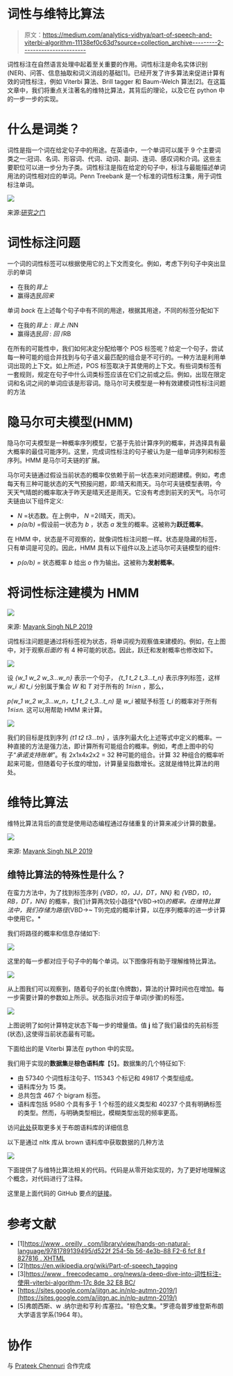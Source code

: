 # 词性与维特比算法

> 原文：<https://medium.com/analytics-vidhya/part-of-speech-and-viterbi-algorithm-11138ef0c63d?source=collection_archive---------2----------------------->

词性标注在自然语言处理中起着至关重要的作用。词性标注是命名实体识别(NER)、问答、信息抽取和词义消歧的基础[1]。已经开发了许多算法来促进计算有效的词性标注，例如 Viterbi 算法、Brill tagger 和 Baum-Welch 算法[2]。在这篇文章中，我们将重点关注著名的维特比算法，其背后的理论，以及它在 python 中的一步一步的实现。

# 什么是词类？

词性是指一个词在给定句子中的用途。在英语中，一个单词可以属于 9 个主要词类之一:冠词、名词、形容词、代词、动词、副词、连词、感叹词和介词。这些主要职位可以进一步分为子类。词性标注是指在给定的句子中，标注与最能描述单词用法的词性相对应的单词。Penn Treebank 是一个标准的词性标注集，用于词性标注单词。

![](img/e28ab3ff5f6cc857285f99fe618ba121.png)

来源:[研究之门](https://www.researchgate.net/publication/320858849_Comparing_and_Aligning_Process_Representations/figures?lo=1&utm_source=google&utm_medium=organic)

# 词性标注问题

一个词的词性标签可以根据使用它的上下文而变化。例如，考虑下列句子中突出显示的单词

*   在我的*背上*
*   赢得选民*回来*

单词 *back* 在上述每个句子中有不同的用途，根据其用途，不同的标签分配如下

*   在我的*背上* : *背上* /NN
*   赢得选民*回* : *回* /RB

在所有的可能性中，我们如何决定分配给哪个 POS 标签呢？给定一个句子，尝试每一种可能的组合并找到与句子语义最匹配的组合是不可行的。一种方法是利用单词出现的上下文。如上所述，POS 标签取决于其使用的上下文。有些词类标签有一套规则，规定在句子中什么词类标签应该在它们之前或之后。例如，出现在限定词和名词之间的单词应该是形容词。隐马尔可夫模型是一种有效建模词性标注问题的方法

# 隐马尔可夫模型(HMM)

隐马尔可夫模型是一种概率序列模型，它基于先验计算序列的概率，并选择具有最大概率的最佳可能序列。这里，完成词性标注的句子被认为是一组单词序列和标签序列。HMM 是马尔可夫链的扩展。

马尔可夫链通过假设当前状态的概率仅依赖于前一状态来对问题建模。例如，考虑每天有三种可能状态的天气预报问题，即:晴天和雨天。马尔可夫链模型表明，今天天气晴朗的概率取决于昨天是晴天还是雨天。它没有考虑到前天的天气。马尔可夫链由以下组件定义:

*   *N* =状态数。在上例中， *N* =2(晴天，雨天)。
*   *p(a/b)* =假设前一状态为 *b* ，状态 *a* 发生的概率。这被称为**跃迁概率**。

在 HMM 中，状态是不可观察的，就像词性标注问题一样。状态是隐藏的标签，只有单词是可见的。因此，HMM 具有以下组件以及上述马尔可夫链模型的组件:

*   *p(o/b) =* 状态概率 *b* 给出 *o* 作为输出。这被称为**发射概率**。

# 将词性标注建模为 HMM

![](img/e5c39ab7c7d6d33b1cda48e6257319a6.png)

来源: [Mayank Singh NLP 2019](https://sites.google.com/a/iitgn.ac.in/nlp-autmn-2019/)

词性标注问题是通过将标签视为状态，将单词视为观察值来建模的。例如，在上图中，对于观察*后面的* 有 4 种可能的状态。因此，跃迁和发射概率也修改如下。

![](img/0448353f1d499da2315e05263497b498.png)

设 *{w_1 w_2 w_3…w_n}* 表示一个句子， *{t_1 t_2 t_3…t_n}* 表示序列标签，这样 *w_i 和 t_i* 分别属于集合 *W* 和 *T* 对于所有的 *1≤i≤n* ，那么，

*p(w_1 w_2 w_3…w_n，t_1 t_2 t_3…t_n)* 是 *w_i* 被赋予标签 *t_i* 的概率对于所有 *1≤i≤n.* 这可以用帮助 HMM 来计算。

![](img/8c5bb5dde4c95679d68628e856b45b9b.png)

我们的目标是找到序列 *{t1 t2 t3…tn}* ，该序列最大化上述等式中定义的概率。一种直接的方法是强力法，即计算所有可能组合的概率。例如，考虑上图中的句子“*承诺支持账单*”。有 2x1x4x2x2 = 32 种可能的组合。计算 32 种组合的概率听起来可能，但随着句子长度的增加，计算量呈指数增长。这就是维特比算法的用处。

# 维特比算法

维特比算法背后的直觉是使用动态编程通过存储重复的计算来减少计算的数量。

![](img/87933def405589481446e90ee22b2a05.png)

来源: [Mayank Singh NLP 2019](https://sites.google.com/a/iitgn.ac.in/nlp-autmn-2019/)

## 维特比算法的特殊性是什么？

在蛮力方法中，为了找到标签序列 *{VBD，t0，JJ，DT，NN}* 和 *{VBD，t0，RB，DT，NN}* 的概率，我们计算两次较小路径*(VBD->t0)*的概率。在维特比算法中，我们存储为路径*(VBD->~ T9)完成的概率计算，以在序列概率的进一步计算中使用它。*

我们将路径的概率和信息存储如下:

![](img/9b4bd7a5028ecc2573bce7a25a380f5f.png)

这里的每一步都对应于句子中的每个单词。以下图像将有助于理解维特比算法。

![](img/418e5ced91178b3ea3c0431b57a5b89b.png)

从上图我们可以观察到，随着句子的长度(令牌数)，算法的计算时间也在增加。每一步需要计算的参数如上所示。状态指示对应于单词(步骤)的标签。

![](img/4dc604f2753d42e1e491b92d908410c0.png)

上图说明了如何计算特定状态下每一步的增量值。值 **j** 给了我们最佳的先前标签(状态),这使得当前状态最有可能。

下面给出的是 Viterbi 算法在 python 中的实现。

我们用于实现的**数据集**是**棕色语料库**【5】。数据集的几个特征如下:

*   由 57340 个词性标注句子、115343 个标记和 49817 个类型组成。
*   语料库分为 15 类。
*   总共包含 467 个 bigram 标签。
*   语料库包括 9580 个具有多于 1 个标签的歧义类型和 40237 个具有明确标签的类型。然而，与明确类型相比，模糊类型出现的频率更高。

访问[此处](http://clu.uni.no/icame/manuals/BROWN/INDEX.HTM)获取更多关于布朗语料库的详细信息

以下是通过 nltk 库从 brown 语料库中获取数据的几种方法

![](img/785a7b6581f8190229cd03848092f569.png)

下面提供了与维特比算法相关的代码。代码是从零开始实现的，为了更好地理解这个概念，对代码进行了注释。

这里是上面代码的 GitHub 要点的[链接](https://gist.github.com/girish1511/9e3b6bc2a4a2eca0b904aff7e7fe7685)。

# **参考文献**

*   [1][https://www . oreilly . com/library/view/hands-on-natural-language/9781789139495/d522f 254-5b 56-4e3b-88 F2-6 fcf 8 f 827816 . XHTML](https://www.oreilly.com/library/view/hands-on-natural-language/9781789139495/d522f254-5b56-4e3b-88f2-6fcf8f827816.xhtml)
*   [2]https://en.wikipedia.org/wiki/Part-of-speech_tagging
*   [3][https://www . freecodecamp . org/news/a-deep-dive-into-词性标注-使用-viterbi-algorithm-17c 8de 32 E8 BC/](https://www.freecodecamp.org/news/a-deep-dive-into-part-of-speech-tagging-using-viterbi-algorithm-17c8de32e8bc/)
*   [https://sites.google.com/a/iitgn.ac.in/nlp-autmn-2019/](https://sites.google.com/a/iitgn.ac.in/nlp-autmn-2019/)
*   [5]弗朗西斯、w .纳尔逊和亨利·库塞拉。"棕色文集。"罗德岛普罗维登斯布朗大学语言学系(1964 年)。

# **协作**

与 [Prateek Chennuri](/@chennuri.prateek) 合作完成